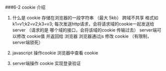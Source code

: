 ###6-2 cookie 介绍

1. 什么是 cookie
存储在浏览器的一段字符串 （最大 5kb）
跨域不共享
格式如 k1=v1;k2=v2;k3=v3;
每次发送http请求，会将请求域的cookie一起发送给server （请求的是 哪个域的接口，会将该域的cookie 传输过去）
server端可以修改 cookie值 并返回给 浏览器
浏览器通过js 修改 cookie （有限制， server端锁死）
2. javascript 操作cookie 浏览器中查看 cookie

3. server端操作 cookie 实现登录验证

